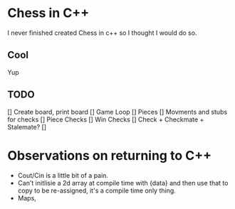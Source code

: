 # Chess in C++

I never finished created Chess in c++ so I thought I would do so.

## Cool

Yup

## TODO 

[] Create board, print board
[] Game Loop
[] Pieces
[] Movments and stubs for checks
[] Piece Checks
[] Win Checks
[] Check + Checkmate + Stalemate?
[]  

# Observations on returning to C++

- Cout/Cin is a little bit of a pain.
- Can't initlisie a 2d array at compile time with {data} and then use that to copy to be re-assigned, it's a compile time only thing.
- Maps,
